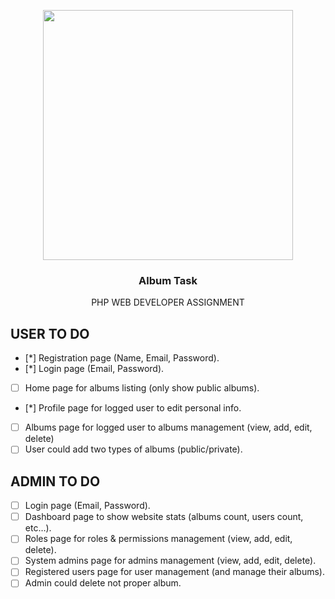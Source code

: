 <p align="center"><a href="https://laravel.com" target="_blank"><img src="https://raw.githubusercontent.com/laravel/art/master/logo-lockup/5%20SVG/2%20CMYK/1%20Full%20Color/laravel-logolockup-cmyk-red.svg" width="400"></a></p>

<p align="center">

  <h3 align="center">Album Task</h3>

  <p align="center">
   PHP WEB DEVELOPER ASSIGNMENT
  </p>
</p>


## USER TO DO

- [*] Registration page (Name, Email, Password).
- [*] Login page (Email, Password).
- [ ] Home page for albums listing (only show public albums).
- [*] Profile page for logged user to edit personal info.
- [ ] Albums page for logged user to albums management (view, add, edit, delete)
- [ ] User could add two types of albums (public/private).

## ADMIN TO DO

- [ ] Login page (Email, Password).
- [ ] Dashboard page to show website stats (albums count, users count, etc…).
- [ ] Roles page for roles & permissions management (view, add, edit, delete).
- [ ] System admins page for admins management (view, add, edit, delete).
- [ ] Registered users page for user management (and manage their albums).
- [ ] Admin could delete not proper album.